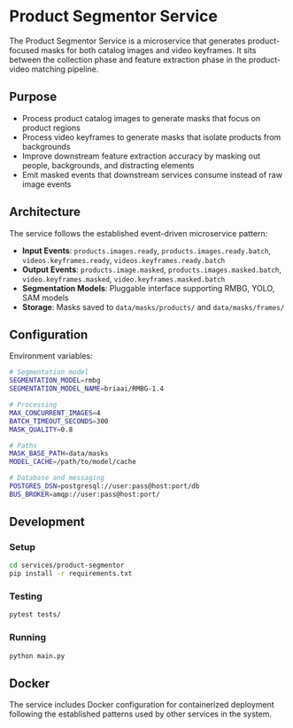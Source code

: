 # Product Segmentor Service

The Product Segmentor Service is a microservice that generates product-focused masks for both catalog images and video keyframes. It sits between the collection phase and feature extraction phase in the product-video matching pipeline.

## Purpose

- Process product catalog images to generate masks that focus on product regions
- Process video keyframes to generate masks that isolate products from backgrounds
- Improve downstream feature extraction accuracy by masking out people, backgrounds, and distracting elements
- Emit masked events that downstream services consume instead of raw image events

## Architecture

The service follows the established event-driven microservice pattern:

- **Input Events**: `products.images.ready`, `products.images.ready.batch`, `videos.keyframes.ready`, `videos.keyframes.ready.batch`
- **Output Events**: `products.image.masked`, `products.images.masked.batch`, `video.keyframes.masked`, `video.keyframes.masked.batch`
- **Segmentation Models**: Pluggable interface supporting RMBG, YOLO, SAM models
- **Storage**: Masks saved to `data/masks/products/` and `data/masks/frames/`

## Configuration

Environment variables:

```bash
# Segmentation model
SEGMENTATION_MODEL=rmbg
SEGMENTATION_MODEL_NAME=briaai/RMBG-1.4

# Processing
MAX_CONCURRENT_IMAGES=4
BATCH_TIMEOUT_SECONDS=300
MASK_QUALITY=0.8

# Paths
MASK_BASE_PATH=data/masks
MODEL_CACHE=/path/to/model/cache

# Database and messaging
POSTGRES_DSN=postgresql://user:pass@host:port/db
BUS_BROKER=amqp://user:pass@host:port/
```

## Development

### Setup

```bash
cd services/product-segmentor
pip install -r requirements.txt
```

### Testing

```bash
pytest tests/
```

### Running

```bash
python main.py
```

## Docker

The service includes Docker configuration for containerized deployment following the established patterns used by other services in the system.
